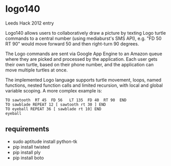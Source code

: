 logo140
=======

Leeds Hack 2012 entry

Logo140 allows users to collaboratively draw a picture by texting Logo turtle
commands to a central number (using mediaburst's SMS API), e.g. "FD 50 RT 90" 
would move forward 50 and then right-turn 90 degrees.

The Logo commands are sent via Google App Engine to an Amazon queue where they 
are picked and processed by the application. Each user gets their own turtle, 
based on their phone number, and the application can move multiple turtles at 
once.

The implemented Logo language supports turtle movement, loops, named functions, 
nested function calls and limited recursion, with local and global variable 
scoping. A more complex example is:

    TO sawtooth  RT 45  FD 56   LT 135  FD 40  RT 90  END
    TO sawblade REPEAT 12 [ sawtooth rt 30 ] END
    TO eyeball REPEAT 36 [ sawblade rt 10] END
    eyeball


requirements
------------
 * sudo aptitude install python-tk
 * pip install twisted
 * pip install ply
 * pip install boto
